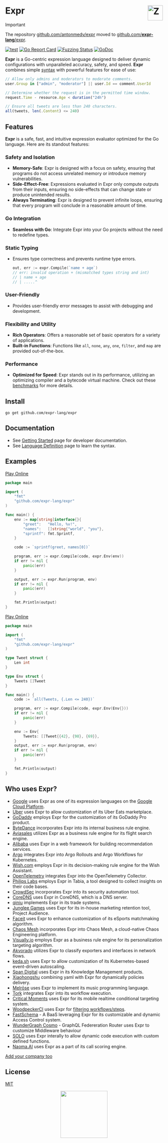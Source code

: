 <h1><a href="https://expr-lang.org"><img src="https://expr-lang.org/img/logo.png" alt="Zx logo" height="48"align="right"></a> Expr</h1>

> [!IMPORTANT]
> The repository [github.com/antonmedv/expr](https://github.com/antonmedv/expr) moved to [github.com/**expr-lang**/expr](https://github.com/expr-lang/expr).

[![test](https://github.com/expr-lang/expr/actions/workflows/test.yml/badge.svg)](https://github.com/expr-lang/expr/actions/workflows/test.yml) 
[![Go Report Card](https://goreportcard.com/badge/github.com/expr-lang/expr)](https://goreportcard.com/report/github.com/expr-lang/expr) 
[![Fuzzing Status](https://oss-fuzz-build-logs.storage.googleapis.com/badges/expr.svg)](https://bugs.chromium.org/p/oss-fuzz/issues/list?sort=-opened&can=1&q=proj:expr)
[![GoDoc](https://godoc.org/github.com/expr-lang/expr?status.svg)](https://godoc.org/github.com/expr-lang/expr)

**Expr** is a Go-centric expression language designed to deliver dynamic configurations with unparalleled accuracy, safety, and speed. 
**Expr** combines simple [syntax](https://expr-lang.org/docs/language-definition) with powerful features for ease of use:

```js
// Allow only admins and moderators to moderate comments.
user.Group in ["admin", "moderator"] || user.Id == comment.UserId
```

```js
// Determine whether the request is in the permitted time window.
request.Time - resource.Age < duration("24h")
```

```js
// Ensure all tweets are less than 240 characters.
all(tweets, len(.Content) <= 240)
```

## Features

**Expr** is a safe, fast, and intuitive expression evaluator optimized for the Go language. 
Here are its standout features:

### Safety and Isolation
* **Memory-Safe**: Expr is designed with a focus on safety, ensuring that programs do not access unrelated memory or introduce memory vulnerabilities.
* **Side-Effect-Free**: Expressions evaluated in Expr only compute outputs from their inputs, ensuring no side-effects that can change state or produce unintended results.
* **Always Terminating**: Expr is designed to prevent infinite loops, ensuring that every program will conclude in a reasonable amount of time.

### Go Integration
* **Seamless with Go**: Integrate Expr into your Go projects without the need to redefine types.

### Static Typing
* Ensures type correctness and prevents runtime type errors.
  ```go
  out, err := expr.Compile(`name + age`)
  // err: invalid operation + (mismatched types string and int)
  // | name + age
  // | .....^
  ```

### User-Friendly
* Provides user-friendly error messages to assist with debugging and development.

### Flexibility and Utility
* **Rich Operators**: Offers a reasonable set of basic operators for a variety of applications.
* **Built-in Functions**: Functions like `all`, `none`, `any`, `one`, `filter`, and `map` are provided out-of-the-box.

### Performance
* **Optimized for Speed**: Expr stands out in its performance, utilizing an optimizing compiler and a bytecode virtual machine. Check out these [benchmarks](https://github.com/antonmedv/golang-expression-evaluation-comparison#readme) for more details.

## Install

```
go get github.com/expr-lang/expr
```

## Documentation

* See [Getting Started](https://expr-lang.org/docs/Getting-Started) page for developer documentation.
* See [Language Definition](https://expr-lang.org/docs/language-definition) page to learn the syntax.

## Examples

[Play Online](https://go.dev/play/p/XCoNXEjm3TS)

```go
package main

import (
	"fmt"
	"github.com/expr-lang/expr"
)

func main() {
	env := map[string]interface{}{
		"greet":   "Hello, %v!",
		"names":   []string{"world", "you"},
		"sprintf": fmt.Sprintf,
	}

	code := `sprintf(greet, names[0])`

	program, err := expr.Compile(code, expr.Env(env))
	if err != nil {
		panic(err)
	}

	output, err := expr.Run(program, env)
	if err != nil {
		panic(err)
	}

	fmt.Println(output)
}
```

[Play Online](https://go.dev/play/p/tz-ZneBfSuw)

```go
package main

import (
	"fmt"
	"github.com/expr-lang/expr"
)

type Tweet struct {
	Len int
}

type Env struct {
	Tweets []Tweet
}

func main() {
	code := `all(Tweets, {.Len <= 240})`

	program, err := expr.Compile(code, expr.Env(Env{}))
	if err != nil {
		panic(err)
	}

	env := Env{
		Tweets: []Tweet{{42}, {98}, {69}},
	}
	output, err := expr.Run(program, env)
	if err != nil {
		panic(err)
	}

	fmt.Println(output)
}
```

## Who uses Expr?

* [Google](https://google.com) uses Expr as one of its expression languages on the [Google Cloud Platform](https://cloud.google.com).
* [Uber](https://uber.com) uses Expr to allow customization of its Uber Eats marketplace.
* [GoDaddy](https://godaddy.com) employs Expr for the customization of its GoDaddy Pro product.
* [ByteDance](https://bytedance.com) incorporates Expr into its internal business rule engine.
* [Aviasales](https://aviasales.ru) utilizes Expr as a business rule engine for its flight search engine.
* [Alibaba](https://alibaba.com) uses Expr in a web framework for building recommendation services.
* [Argo](https://argoproj.github.io) integrates Expr into Argo Rollouts and Argo Workflows for Kubernetes.
* [Wish.com](https://www.wish.com) employs Expr in its decision-making rule engine for the Wish Assistant.
* [OpenTelemetry](https://opentelemetry.io) integrates Expr into the OpenTelemetry Collector.
* [Philips Labs](https://github.com/philips-labs/tabia) employs Expr in Tabia, a tool designed to collect insights on their code bases.
* [CrowdSec](https://crowdsec.net) incorporates Expr into its security automation tool.
* [CoreDNS](https://coredns.io) uses Expr in CoreDNS, which is a DNS server.
* [qiniu](https://www.qiniu.com) implements Expr in its trade systems.
* [Junglee Games](https://www.jungleegames.com/) uses Expr for its in-house marketing retention tool, Project Audience.
* [Faceit](https://www.faceit.com) uses Expr to enhance customization of its eSports matchmaking algorithm.
* [Chaos Mesh](https://chaos-mesh.org) incorporates Expr into Chaos Mesh, a cloud-native Chaos Engineering platform.
* [Visually.io](https://visually.io) employs Expr as a business rule engine for its personalization targeting algorithm.
* [Akvorado](https://github.com/akvorado/akvorado) utilizes Expr to classify exporters and interfaces in network flows.
* [keda.sh](https://keda.sh) uses Expr to allow customization of its Kubernetes-based event-driven autoscaling.
* [Span Digital](https://spandigital.com/) uses Expr in its Knowledge Management products.
* [Xiaohongshu](https://www.xiaohongshu.com/) combining yaml with Expr for dynamically policies delivery.
* [Melrōse](https://melrōse.org) uses Expr to implement its music programming language.
* [Tork](https://www.tork.run/) integrates Expr into its workflow execution.
* [Critical Moments](https://criticalmoments.io) uses Expr for its mobile realtime conditional targeting system.
* [WoodpeckerCI](https://woodpecker-ci.org) uses Expr for [filtering workflows/steps](https://woodpecker-ci.org/docs/usage/workflow-syntax#evaluate).
* [FastSchema](https://github.com/fastschema/fastschema) - A BaaS leveraging Expr for its customizable and dynamic Access Control system.
* [WunderGraph Cosmo](https://github.com/wundergraph/cosmo) - GraphQL Federeration Router uses Expr to customize Middleware behaviour
* [SOLO](https://solo.one) uses Expr interally to allow dynamic code execution with custom defined functions.
* [Naoma.AI](https://www.naoma.ai) uses Expr as a part of its call scoring engine.

[Add your company too](https://github.com/expr-lang/expr/edit/master/README.md)

## License

[MIT](https://github.com/expr-lang/expr/blob/master/LICENSE)

<p align="center"><img src="https://expr-lang.org/img/gopher-small.png" width="150" /></p>
